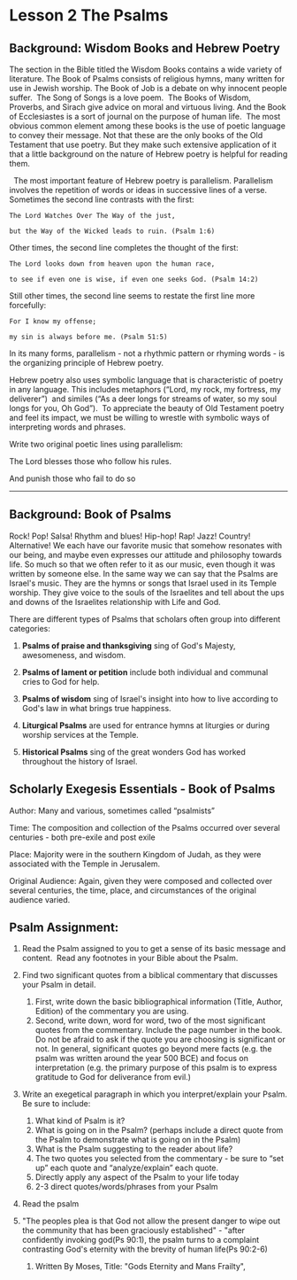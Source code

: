 # Lesson 2 The Psalms

  

## Background: Wisdom Books and Hebrew Poetry

The section in the Bible titled the Wisdom Books contains a wide variety of literature. The Book of Psalms consists of religious hymns, many written for use in Jewish worship. The Book of Job is a debate on why innocent people suffer.  The Song of Songs is a love poem.  The Books of Wisdom, Proverbs, and Sirach give advice on moral and virtuous living. And the Book of Ecclesiastes is a sort of journal on the purpose of human life.  The most obvious common element among these books is the use of poetic language to convey their message. Not that these are the only books of the Old Testament that use poetry. But they make such extensive application of it that a little background on the nature of Hebrew poetry is helpful for reading them.

  The most important feature of Hebrew poetry is parallelism. Parallelism involves the repetition of words or ideas in successive lines of a verse. Sometimes the second line contrasts with the first:

  

```
The Lord Watches Over The Way of the just,

but the Way of the Wicked leads to ruin. (Psalm 1:6)
```

  

Other times, the second line completes the thought of the first:

  

```
The Lord looks down from heaven upon the human race,

to see if even one is wise, if even one seeks God. (Psalm 14:2)
```

  

Still other times, the second line seems to restate the first line more forcefully:

```
For I know my offense;

my sin is always before me. (Psalm 51:5)
```
  

In its many forms, parallelism - not a rhythmic pattern or rhyming words - is the organizing principle of Hebrew poetry.

Hebrew poetry also uses symbolic language that is characteristic of poetry in any language. This includes metaphors (“Lord, my rock, my fortress, my deliverer”)  and similes (“As a deer longs for streams of water, so my soul longs for you, Oh God”).  To appreciate the beauty of Old Testament poetry and feel its impact, we must be willing to wrestle with symbolic ways of interpreting words and phrases. 

  

Write two original poetic lines using parallelism:

  

The Lord blesses those who follow his rules.

And punish those who fail to do so

  
  
---
  
  

## Background: Book of Psalms

Rock! Pop! Salsa! Rhythm and blues! Hip-hop! Rap! Jazz! Country! Alternative! We each have our favorite music that somehow resonates with our being, and maybe even expresses our attitude and philosophy towards life. So much so that we often refer to it as our music, even though it was written by someone else. In the same way we can say that the Psalms are Israel's music. They are the hymns or songs that Israel used in its Temple worship. They give voice to the souls of the Israelites and tell about the ups and downs of the Israelites relationship with Life and God. 

There are different types of Psalms that scholars often group into different categories:

  

1. __Psalms of praise and thanksgiving__ sing of God's Majesty, awesomeness, and wisdom.
    
2. __Psalms of lament or petition__ include both individual and communal cries to God for help.
    
3. __Psalms of wisdom__ sing of Israel's insight into how to live according to God's law in what brings true happiness.
    
4. __Liturgical Psalms__ are used for entrance hymns at liturgies or during worship services at the Temple.
    
5. __Historical Psalms__ sing of the great wonders God has worked throughout the history of Israel.
    

  

## Scholarly Exegesis Essentials - Book of Psalms

Author: Many and various, sometimes called “psalmists”

Time: The composition and collection of the Psalms occurred over several centuries - both pre-exile and post exile

Place: Majority were in the southern Kingdom of Judah, as they were associated with the Temple in Jerusalem.

Original Audience: Again, given they were composed and collected over several centuries, the time, place, and circumstances of the original audience varied.

  

## Psalm Assignment:

1.  Read the Psalm assigned to you to get a sense of its basic message and content.  Read any footnotes in your Bible about the Psalm.
2.  Find two significant quotes from a biblical commentary that discusses your Psalm in detail.   
    1.  First, write down the basic bibliographical information (Title, Author, Edition) of the commentary you are using.
    2.  Second, write down, word for word, two of the most significant quotes from the commentary. Include the page number in the book.  Do not be afraid to ask if the quote you are choosing is significant or not. In general, significant quotes go beyond mere facts (e.g. the psalm was written around the year 500 BCE) and focus on interpretation (e.g. the primary purpose of this psalm is to express gratitude to God for deliverance from evil.)
3.  Write an exegetical paragraph in which you interpret/explain your Psalm. Be sure to include:
    1.  What kind of Psalm is it?
    2.  What is going on in the Psalm? (perhaps include a direct quote from the Psalm to demonstrate what is going on in the Psalm) 
    3.  What is the Psalm suggesting to the reader about life? 
    4.  The two quotes you selected from the commentary - be sure to “set up” each quote and “analyze/explain” each quote.
    5.  Directly apply any aspect of the Psalm to your life today
    6.  2-3 direct quotes/words/phrases from your Psalm


1. Read the psalm
2. "The peoples plea is that God not allow the present danger to wipe out the community that has been graciously established" - "after confidently invoking god(Ps 90:1), the psalm turns to a complaint contrasting God's eternity with the brevity of human life(Ps 90:2-6)
	1. Written By Moses, Title: "Gods Eternity and Mans Frailty", 
